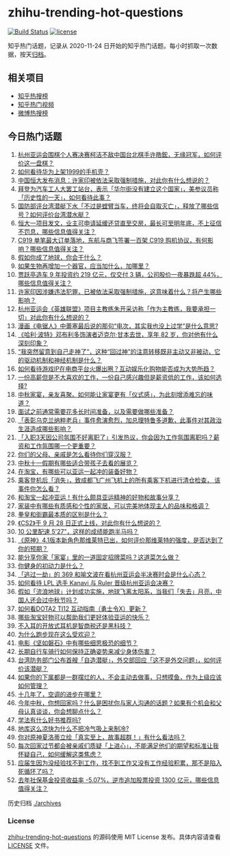 # zhihu-trending-hot-questions

[![Build Status](https://github.com/justjavac/zhihu-trending-hot-questions/workflows/ci/badge.svg?branch=master)](https://github.com/justjavac/zhihu-trending-hot-questions/actions)
[![license](https://img.shields.io/github/license/justjavac/zhihu-trending-hot-questions)](https://github.com/justjavac/zhihu-trending-hot-questions/blob/master/LICENSE)

知乎热门话题，记录从 2020-11-24
日开始的知乎热门话题。每小时抓取一次数据，按天[归档](./archives)。

## 相关项目

- [知乎热搜榜](https://github.com/justjavac/zhihu-trending-top-search)
- [知乎热门视频](https://github.com/justjavac/zhihu-trending-hot-video)
- [微博热搜榜](https://github.com/justjavac/weibo-trending-hot-search)

## 今日热门话题

<!-- BEGIN -->
<!-- 最后更新时间 Fri Sep 29 2023 01:16:12 GMT+0800 (China Standard Time) -->

1. [杭州亚运会围棋个人赛决赛柯洁不敌中国台北棋手许皓鋐，无缘冠军，如何评价这一盘棋？](https://www.zhihu.com/question/624169007)
1. [如何看待华为上架1999的手机壳？](https://www.zhihu.com/question/624018763)
1. [中国恒大发布消息：许家印被依法采取强制措施，对此你有什么想说的？](https://www.zhihu.com/question/624220553)
1. [拜登为汽车工人大罢工站台，表示「华尔街没有建立这个国家」，美参议员称「历史性的一天」，如何看待此事？](https://www.zhihu.com/question/624166009)
1. [国防部评台湾潜艇下水「不过是螳臂当车，终将会自取灭亡」，释放了哪些信号？如何评价台湾潜水艇？](https://www.zhihu.com/question/624174823)
1. [恒大一项目发文，业主可申请延缓还贷直至交房，最长可至明年底，不上征信不罚息，哪些信息值得关注？](https://www.zhihu.com/question/624135100)
1. [C919 单笔最大订单落地，东航与商飞签署一百架 C919 购机协议，有何影响？哪些信息值得关注？](https://www.zhihu.com/question/624173819)
1. [假如你成了地球，你会干什么？](https://www.zhihu.com/question/619307632)
1. [如果生物再增加一个器官，应当加什么，加哪里？](https://www.zhihu.com/question/623595456)
1. [贾跃亭造车 9 年投资约 219 亿元，仅交付 3 辆，公司股价一夜暴跌超 44%，哪些信息值得关注？](https://www.zhihu.com/question/624136106)
1. [许家印因涉嫌违法犯罪，已被依法采取强制措施，这意味着什么？将产生哪些影响？](https://www.zhihu.com/question/624204906)
1. [杭州亚运会《英雄联盟》项目主教练朱开采访称「作为主教练，我要承担一切」对此你有什么想说的？](https://www.zhihu.com/question/624149079)
1. [漫画《电锯人》中蕾塞最后说的那句“电次，其实我也没上过学”是什么意思?](https://www.zhihu.com/question/475864552)
1. [《哈利·波特》邓布利多饰演者迈克尔·甘本去世，享年 82 岁，你对他有什么深刻印象？](https://www.zhihu.com/question/624202689)
1. [“我突然留意到自己走神了”，这种“回过神”的注意转移既非主动又非被动，它的驱动机制和神经机制是什么？](https://www.zhihu.com/question/610904836)
1. [如何看待游戏IP在电商平台火爆出圈？互动娱乐化购物能否成为大势所趋？](https://www.zhihu.com/question/624155426)
1. [一份高薪但是不大喜欢的工作，一份自己感兴趣但是薪资低的工作，该如何选择?](https://www.zhihu.com/question/622558861)
1. [中秋家宴，亲友喜聚。如何能让家宴更有「仪式感」，为此刻增添难忘的味道？](https://www.zhihu.com/question/624190071)
1. [面试之前通常需要花多长时间准备，以及需要做哪些准备？](https://www.zhihu.com/question/622555705)
1. [「表彰乌克兰纳粹老兵」事件愈演愈烈，加总理特鲁多道歉，此事件对其政治生涯造成哪些影响？](https://www.zhihu.com/question/624149687)
1. [「入职3天因公司氛围不好离职了」引发热议，你会因为工作氛围离职吗？薪资和工作氛围哪一个更重要？](https://www.zhihu.com/question/622550064)
1. [你们的父母、亲戚是怎么看待你们穿汉服？](https://www.zhihu.com/question/303513990)
1. [中秋十一假期有哪些适合带孩子去看的展览？](https://www.zhihu.com/question/486798954)
1. [在淘宝，有哪些可以亚运一起冲的装备好物？](https://www.zhihu.com/question/624166622)
1. [乘客登机后「消失」，致成都飞广州飞机上的所有乘客下机进行清仓检查， 该事件你怎么看？](https://www.zhihu.com/question/623834483)
1. [和淘宝一起冲亚运！有什么颇具亚运精神的好物和故事分享？](https://www.zhihu.com/question/624166663)
1. [家装中有哪些有质感和个性的家居，可以完美地体现主人的品味和格调？](https://www.zhihu.com/question/546772742)
1. [拳皇和街霸最本质的区别是什么？](https://www.zhihu.com/question/615809928)
1. [《CS2》于 9 月 28 日正式上线，对此你有什么想说的？](https://www.zhihu.com/question/624109985)
1. [10 公里配速 5'27"，这样的成绩能跑半马吗？](https://www.zhihu.com/question/623806615)
1. [《原神》4.1版本新角色那维莱特已出，如何评价那维莱特的强度，是否达到了你的预期？](https://www.zhihu.com/question/624108825)
1. [能分享你家「家宴」里的一道固定招牌菜吗？这道菜怎么做？](https://www.zhihu.com/question/621492576)
1. [你健身的初动力是什么？](https://www.zhihu.com/question/623433410)
1. [「逃过一劫」的 369 和喻文波在看杭州亚运会半决赛时会是什么心态？](https://www.zhihu.com/question/624143081)
1. [如何看待 LPL 选手 Kanavi 与 Ruler 晋级杭州亚运会决赛？](https://www.zhihu.com/question/624145780)
1. [假如「流浪地球」计划成功实施，地球飞离太阳系，当我们「失去」月亮，中国人还会过中秋节吗？](https://www.zhihu.com/question/621815834)
1. [如何看DOTA2 TI12 互动指南（勇士令X）更新？](https://www.zhihu.com/question/624114476)
1. [哪些淘宝好物可以帮助我们更好体验亚运的快乐？](https://www.zhihu.com/question/624166591)
1. [不入耳的开放式耳机是智商税还是黑科技？](https://www.zhihu.com/question/624071072)
1. [为什么跑步现在这么受欢迎？](https://www.zhihu.com/question/623263159)
1. [电影《坚如磐石》中有哪些细思极恐的细节？](https://www.zhihu.com/question/623725388)
1. [长期自行车骑行如何保持正确姿势来减少身体伤害？](https://www.zhihu.com/question/622561760)
1. [台湾防务部门公布首艘「自造潜艇」，外交部回应「这不是外交问题」，如何评价该潜艇？](https://www.zhihu.com/question/624167603)
1. [如果你的下属都是一群摆烂的人，不会主动去做事，只想摸鱼，作为上级应该如何管理？](https://www.zhihu.com/question/618717552)
1. [十几年了，空调的进步在哪里？](https://www.zhihu.com/question/340412012)
1. [今年中秋，你想回家吗？什么是困扰你与家人沟通的话题？如果有个机会和父母认真谈谈，你会想聊点什么？](https://www.zhihu.com/question/621492032)
1. [学法有什么好书推荐吗?](https://www.zhihu.com/question/621994137)
1. [地库这么凉快为什么不把冷气吸上来制冷?](https://www.zhihu.com/question/612815164)
1. [你对原神夏洛蒂立绘「真实至上，故事超群！」有什么看法吗？](https://www.zhihu.com/question/623724017)
1. [每次回家过节都会被亲戚们质疑「上进心」，不能满足他们的期望和标准让我怀疑自己，如何缓解这类焦虑？](https://www.zhihu.com/question/621684264)
1. [应届生因为没经验找不到工作，找不到工作又没有工作经验积累，那不是陷入死循环了吗？](https://www.zhihu.com/question/623803856)
1. [去年社保基金投资收益率 -5.07%，逆市追加股票投资 1300 亿元，哪些信息值得关注？](https://www.zhihu.com/question/624144391)

<!-- END -->

历史归档 [./archives](./archives)

### License

[zhihu-trending-hot-questions](https://github.com/justjavac/zhihu-trending-hot-questions)
的源码使用 MIT License 发布。具体内容请查看 [LICENSE](./LICENSE) 文件。
